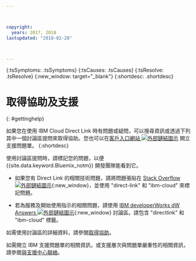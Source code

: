 ```yaml
---



copyright:
  years: 2017, 2018
lastupdated: "2018-02-28"



---
```


<!-- Common attributes used in the template are defined as follows: -->
{:tsSymptoms: .tsSymptoms} 
{:tsCauses: .tsCauses} 
{:tsResolve: .tsResolve} 
{:new_window: target="_blank"}
{:shortdesc: .shortdesc}

<!-- # {{site.data.keyword.blockstorageshort}} troubleshooting
{: #ts} -->
<!-- Provide an appropriate ID above -->

<!-- IN PROGRESS - AUDIENCE BLUE, STAGING ONLY -->


<!-- This is the template for troubleshooting topics.  -->

<!-- The short description section should include the service long name and "Bluemix" for search optimization. Example short description: -->

<!-- Add a heading and content for how to get help and support. Use this template for beta and GA services:  -->
# 取得協助及支援 
{: #gettinghelp}

如果您在使用 IBM Cloud Direct Link 時有問題或疑問，可以搜尋資訊或透過下列其中一個討論區提問來取得協助。您也可以在[客戶入口網站 ![外部鏈結圖示](../../icons/launch-glyph.svg "外部鏈結圖示")](https://control.softlayer.com/) 開立支援問題單。
{:shortdesc}

使用討論區提問時，請標記您的問題，以便 {{site.data.keyword.Bluemix_notm}} 開發團隊能看到它。
<!--Insert the appropriate Stack Overflow tag for your service for <block-storage> in URL and text below:  -->
* 如果您有 Direct Link 的相關技術問題，請將問題張貼在 [Stack Overflow ![外部鏈結圖示](../../icons/launch-glyph.svg "外部鏈結圖示")](https://stackoverflow.com/search?q=direct-link+ibm-cloud){:new_window}，並使用 "direct-link" 和 "ibm-cloud" 來標記問題。
<!--Insert the appropriate dW Answers tag for your service for <service_keyword> in URL below:  -->
* 若為服務及開始使用指示的相關問題，請使用 [IBM developerWorks dW Answers ![外部鏈結圖示](../../icons/launch-glyph.svg "外部鏈結圖示")](https://developer.ibm.com/answers/topics/directlink.html?smartspace=ibm-cloud){:new_window} 討論區。請包含 "directlink" 和 "ibm-cloud" 標籤。

如需使用討論區的詳細資料，請參閱[取得協助](https://console.bluemix.net/docs/support/index.html#getting-help)。

如需開立 IBM 支援問題單的相關資訊，或支援層次與問題單嚴重性的相關資訊，請參閱[與支援中心聯絡](https://console.bluemix.net/docs/support/index.html#contacting-support)。


